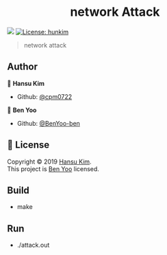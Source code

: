<h1 align="center">network Attack</h1>
<p>
  <img src="https://img.shields.io/badge/version-1.0.0-blue.svg?cacheSeconds=2592000" />
  <a href="https://github.com/hunkim/DeepLearningZeroToAll">
    <img alt="License: hunkim" src="https://img.shields.io/badge/License-hunkim-yellow.svg" target="_blank" />
  </a>
</p>

> network attack 


## Author

👤 **Hansu Kim**

* Github: [@cpm0722](https://github.com/cpm0722)

👤 **Ben Yoo**

* Github: [@BenYoo-ben](https://github.com/BenYoo-ben)

## 📝 License

Copyright © 2019 [Hansu Kim](https://github.com/cpm0722).<br />
This project is [Ben Yoo](http://.github.com/BenYoo-ben) licensed.

## Build

* make

## Run

* ./attack.out
